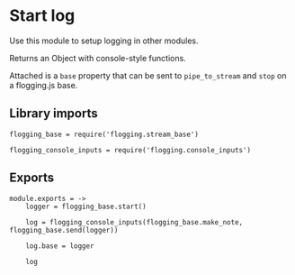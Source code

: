 # Start log

Use this module to setup logging in other modules.

Returns an Object with console-style functions.

Attached is a `base` property that can be sent to `pipe_to_stream` and `stop` on a flogging.js base.


## Library imports

	flogging_base = require('flogging.stream_base')

	flogging_console_inputs = require('flogging.console_inputs')


## Exports

	module.exports = ->
		logger = flogging_base.start()

		log = flogging_console_inputs(flogging_base.make_note, flogging_base.send(logger))

		log.base = logger

		log
